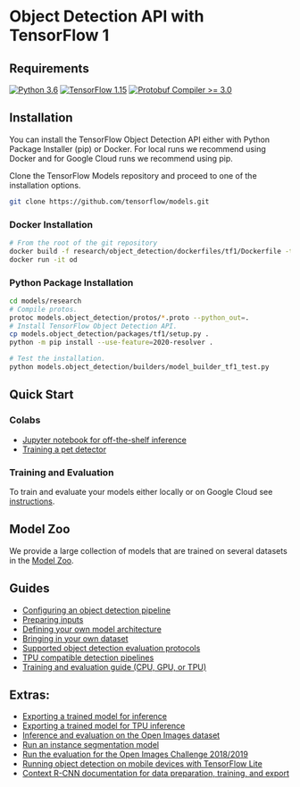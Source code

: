 # Object Detection API with TensorFlow 1

## Requirements

[![Python 3.6](https://img.shields.io/badge/Python-3.6-3776AB)](https://www.python.org/downloads/release/python-360/)
[![TensorFlow 1.15](https://img.shields.io/badge/TensorFlow-1.15-FF6F00?logo=tensorflow)](https://github.com/tensorflow/tensorflow/releases/tag/v1.15.0)
[![Protobuf Compiler >= 3.0](https://img.shields.io/badge/ProtoBuf%20Compiler-%3E3.0-brightgreen)](https://grpc.io/docs/protoc-installation/#install-using-a-package-manager)

## Installation

You can install the TensorFlow Object Detection API either with Python Package
Installer (pip) or Docker. For local runs we recommend using Docker and for
Google Cloud runs we recommend using pip.

Clone the TensorFlow Models repository and proceed to one of the installation
options.

```bash
git clone https://github.com/tensorflow/models.git
```

### Docker Installation

```bash
# From the root of the git repository
docker build -f research/object_detection/dockerfiles/tf1/Dockerfile -t od .
docker run -it od
```

### Python Package Installation

```bash
cd models/research
# Compile protos.
protoc models.object_detection/protos/*.proto --python_out=.
# Install TensorFlow Object Detection API.
cp models.object_detection/packages/tf1/setup.py .
python -m pip install --use-feature=2020-resolver .
```

```bash
# Test the installation.
python models.object_detection/builders/model_builder_tf1_test.py
```

## Quick Start

### Colabs

*   [Jupyter notebook for off-the-shelf inference](../colab_tutorials/object_detection_tutorial.ipynb)
*   [Training a pet detector](running_pets.md)

### Training and Evaluation

To train and evaluate your models either locally or on Google Cloud see
[instructions](tf1_training_and_evaluation.md).

## Model Zoo

We provide a large collection of models that are trained on several datasets in
the [Model Zoo](tf1_detection_zoo.md).

## Guides

*   <a href='configuring_jobs.md'>
      Configuring an object detection pipeline</a><br>
*   <a href='preparing_inputs.md'>Preparing inputs</a><br>
*   <a href='defining_your_own_model.md'>
      Defining your own model architecture</a><br>
*   <a href='using_your_own_dataset.md'>
      Bringing in your own dataset</a><br>
*   <a href='evaluation_protocols.md'>
      Supported object detection evaluation protocols</a><br>
*   <a href='tpu_compatibility.md'>
      TPU compatible detection pipelines</a><br>
*   <a href='tf1_training_and_evaluation.md'>
      Training and evaluation guide (CPU, GPU, or TPU)</a><br>

## Extras:

*   <a href='exporting_models.md'>
      Exporting a trained model for inference</a><br>
*   <a href='tpu_exporters.md'>
      Exporting a trained model for TPU inference</a><br>
*   <a href='oid_inference_and_evaluation.md'>
      Inference and evaluation on the Open Images dataset</a><br>
*   <a href='instance_segmentation.md'>
      Run an instance segmentation model</a><br>
*   <a href='challenge_evaluation.md'>
      Run the evaluation for the Open Images Challenge 2018/2019</a><br>
*   <a href='running_on_mobile_tensorflowlite.md'>
      Running object detection on mobile devices with TensorFlow Lite</a><br>
*   <a href='context_rcnn.md'>
      Context R-CNN documentation for data preparation, training, and export</a><br>
